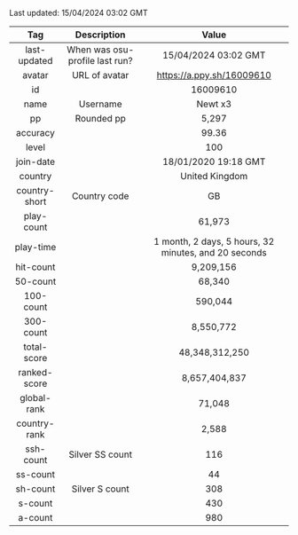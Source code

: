 Last updated: <!-- osu-last-updated -->15/04/2024 03:02 GMT<!-- osu-last-updated -->

|      Tag      |          Description           |                                              Value                                               |
| :-----------: | :----------------------------: | :----------------------------------------------------------------------------------------------: |
| last-updated  | When was osu-profile last run? |                <!-- osu-last-updated -->15/04/2024 03:02 GMT<!-- osu-last-updated -->                |
|    avatar     |         URL of avatar          |                 <!-- osu-avatar -->https://a.ppy.sh/16009610<!-- osu-avatar -->                  |
|      id       |                                |                              <!-- osu-id -->16009610<!-- osu-id -->                              |
|     name      |            Username            |                            <!-- osu-name -->Newt x3<!-- osu-name -->                             |
|      pp       |           Rounded pp           |                               <!-- osu-pp -->5,297<!-- osu-pp -->                                |
|   accuracy    |                                |                         <!-- osu-accuracy -->99.36<!-- osu-accuracy -->                          |
|     level     |                                |                             <!-- osu-level -->100<!-- osu-level -->                              |
|   join-date   |                                |                   <!-- osu-join-date -->18/01/2020 19:18 GMT<!-- osu-join-date -->                   |
|    country    |                                |                      <!-- osu-country -->United Kingdom<!-- osu-country -->                      |
| country-short |          Country code          |                      <!-- osu-country-short -->GB<!-- osu-country-short -->                      |
|  play-count   |                                |                       <!-- osu-play-count -->61,973<!-- osu-play-count -->                       |
|   play-time   |                                | <!-- osu-play-time -->1 month, 2 days, 5 hours, 32 minutes, and 20 seconds<!-- osu-play-time --> |
|   hit-count   |                                |                      <!-- osu-hit-count -->9,209,156<!-- osu-hit-count -->                       |
|   50-count    |                                |                         <!-- osu-50-count -->68,340<!-- osu-50-count -->                         |
|   100-count   |                                |                       <!-- osu-100-count -->590,044<!-- osu-100-count -->                        |
|   300-count   |                                |                      <!-- osu-300-count -->8,550,772<!-- osu-300-count -->                       |
|  total-score  |                                |                  <!-- osu-total-score -->48,348,312,250<!-- osu-total-score -->                  |
| ranked-score  |                                |                 <!-- osu-ranked-score -->8,657,404,837<!-- osu-ranked-score -->                  |
|  global-rank  |                                |                      <!-- osu-global-rank -->71,048<!-- osu-global-rank -->                      |
| country-rank  |                                |                     <!-- osu-country-rank -->2,588<!-- osu-country-rank -->                      |
|   ssh-count   |        Silver SS count         |                         <!-- osu-ssh-count -->116<!-- osu-ssh-count -->                          |
|   ss-count    |                                |                           <!-- osu-ss-count -->44<!-- osu-ss-count -->                           |
|   sh-count    |         Silver S count         |                          <!-- osu-sh-count -->308<!-- osu-sh-count -->                           |
|    s-count    |                                |                           <!-- osu-s-count -->430<!-- osu-s-count -->                            |
|    a-count    |                                |                           <!-- osu-a-count -->980<!-- osu-a-count -->                            |
